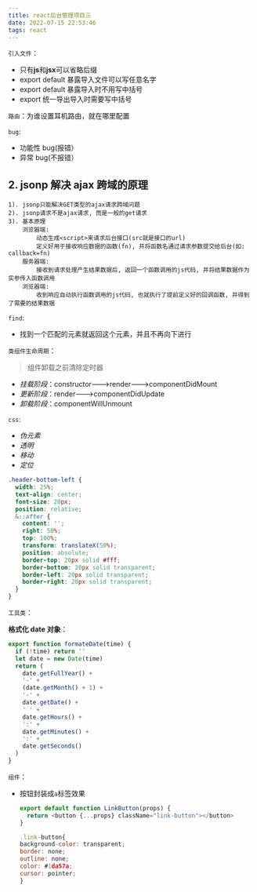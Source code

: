 ```yaml
---
title: react后台管理项目三
date: 2022-07-15 22:53:46
tags: react
---
```


`引入文件`：

- 只有**js**和**jsx**可以省略后缀
- export default 暴露导入文件可以写任意名字
- export default 暴露导入时不用写中括号
- export 统一导出导入时需要写中括号

`路由`：为谁设置耳机路由，就在哪里配置

`bug`:

- 功能性 bug(报错）
- 异常 bug(不报错）

## 2. jsonp 解决 ajax 跨域的原理

    1). jsonp只能解决GET类型的ajax请求跨域问题
    2). jsonp请求不是ajax请求, 而是一般的get请求
    3). 基本原理
        浏览器端:
            动态生成<script>来请求后台接口(src就是接口的url)
            定义好用于接收响应数据的函数(fn), 并将函数名通过请求参数提交给后台(如: callback=fn)
        服务器端:
            接收到请求处理产生结果数据后, 返回一个函数调用的js代码, 并将结果数据作为实参传入函数调用
        浏览器端:
            收到响应自动执行函数调用的js代码, 也就执行了提前定义好的回调函数, 并得到了需要的结果数据

`find`:

- 找到一个匹配的元素就返回这个元素，并且不再向下进行

`类组件生命周期`：

> 组件卸载之前清除定时器

- _挂载阶段_：constructor--->render--->componentDidMount
- _更新阶段_：render--->componentDidUpdate
- _卸载阶段_：componentWillUnmount

`css`:

- _伪元素_
- _透明_
- _移动_
- _定位_

```css
.header-bottom-left {
  width: 25%;
  text-align: center;
  font-size: 20px;
  position: relative;
  &::after {
    content: '';
    right: 50%;
    top: 100%;
    transform: translateX(50%);
    position: absolute;
    border-top: 20px solid #fff;
    border-bottom: 20px solid transparent;
    border-left: 20px solid transparent;
    border-right: 20px solid transparent;
  }
}
```

`工具类`：

**格式化 date 对象**：

```javascript
export function formateDate(time) {
  if (!time) return ''
  let date = new Date(time)
  return (
    date.getFullYear() +
    '-' +
    (date.getMonth() + 1) +
    '-' +
    date.getDate() +
    ' ' +
    date.getHours() +
    ':' +
    date.getMinutes() +
    ':' +
    date.getSeconds()
  )
}
```

`组件`：

- 按钮封装成`a`标签效果

  ```javascript
  export default function LinkButton(props) {
    return <button {...props} className="link-button"></button>
  }

  .link-button{
  background-color: transparent;
  border: none;
  outline: none;
  color: #1da57a;
  cursor: pointer;
  }
  ```

  
